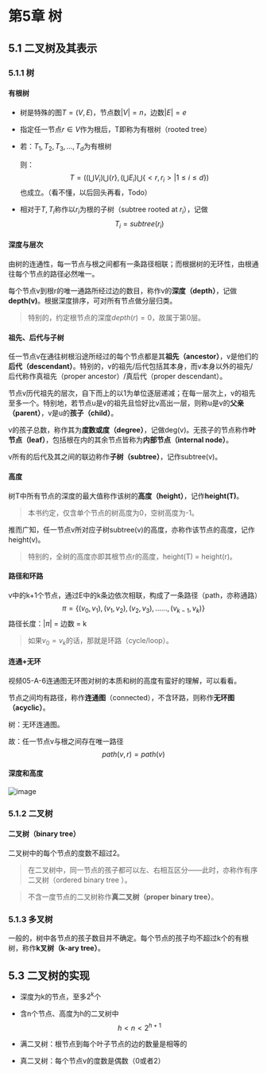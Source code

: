  

# 第5章 树

## 5.1 二叉树及其表示

### 5.1.1 树

#### 有根树

- 树是特殊的图$T = (V, E)$，节点数$|V| = n$，边数$|E| = e$

- 指定任一节点$r \in V$作为根后，T即称为有根树（rooted tree）

- 若：$T_1, T_2, T_3,...,T_d$为有根树

    则：
    $$
    T = ((\bigcup V_i)\bigcup \{r\}, (\bigcup E_i) \bigcup\{ <r, r_i> | 1 \le i \le d\})
    $$
    也成立。（看不懂，以后回头再看，Todo）

- 相对于$T, T_i$称作以$r_i$为根的子树（subtree rooted at $r_i$），记做
    $$
    T_i = subtree(r_i)
    $$



#### 深度与层次

由树的连通性，每一节点与根之间都有一条路径相联；而根据树的无环性，由根通往每个节点的路径必然唯一。

每个节点v到根r的唯一通路所经过边的数目，称作v的**深度（depth）**，记做**depth(v)**。根据深度排序，可对所有节点做分层归类。

> 特别的，约定根节点的深度$depth(r) = 0$，故属于第0层。



#### 祖先、后代与子树

任一节点v在通往树根沿途所经过的每个节点都是其**祖先（ancestor）**，v是他们的**后代（descendant）**。特别的，v的祖先/后代包括其本身，而v本身以外的祖先/后代称作真祖先（proper ancestor）/真后代（proper descendant）。

节点v历代祖先的层次，自下而上的以1为单位逐层递减；在每一层次上，v的祖先至多一个。特别地，若节点u是v的祖先且恰好比v高出一层，则称u是v的**父亲（parent）**，v是u的**孩子（child）**。

v的孩子总数，称作其为**度数或度（degree）**，记做deg(v)。无孩子的节点称作**叶节点（leaf）**，包括根在内的其余节点皆称为**内部节点（internal node）**。

v所有的后代及其之间的联边称作**子树（subtree）**，记作subtree(v)。



#### 高度

树T中所有节点的深度的最大值称作该树的**高度（height）**，记作**height(T)**。

> 本书约定，仅含单个节点的树高度为0，空树高度为-1。

推而广知，任一节点v所对应子树subtree(v)的高度，亦称作该节点的高度，记作height(v)。

> 特别的，全树的高度亦即其根节点r的高度，height(T) = height(r)。



#### 路径和环路

v中的k+1个节点，通过E中的k条边依次相联，构成了一条路径（path，亦称通路）
$$
\pi = \{(v_0, v_1),(v_1, v_2),(v_2, v_3),......,(v_{k-1}, v_k)\}
$$
路径长度：$|\pi|$ = 边数 = k

> 如果$v_0 = v_k$的话，那就是环路（cycle/loop）。



#### 连通+无环

视频05-A-6连通图无环图对树的本质和树的高度有蛮好的理解，可以看看。

节点之间均有路径，称作**连通图**（connected），不含环路，则称作**无环图（acyclic）**。

树：无环连通图。

故：任一节点v与根之间存在唯一路径
$$
path(v, r) = path(v)
$$


#### 深度和高度

![image](https://tvax2.sinaimg.cn/large/005wgNfbgy1gc366l3miwj31c915cb29.jpg)





### 5.1.2 二叉树

#### 二叉树（binary tree）

二叉树中的每个节点的度数不超过2。

> 在二叉树中，同一节点的孩子都可以左、右相互区分——此时，亦称作有序二叉树（ordered binary tree ）。

> 不含一度节点的二叉树称作**真二叉树（proper binary tree）**。



### 5.1.3 多叉树

一般的，树中各节点的孩子数目并不确定。每个节点的孩子均不超过k个的有根树，称作**k叉树（k-ary tree）**。



## 5.3 二叉树的实现

- 深度为k的节点，至多$2^k$个

- 含n个节点、高度为h的二叉树中
    $$
    h < n < 2^{h + 1}
    $$

- 满二叉树：根节点到每个叶子节点的边的数量是相等的
- 真二叉树：每个节点v的度数是偶数（0或者2）